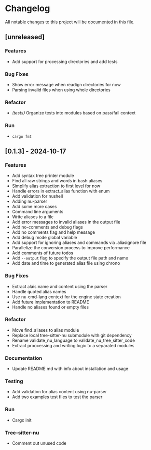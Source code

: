 # Changelog

All notable changes to this project will be documented in this file.

## [unreleased]

### Features

- Add support for processing directories and add tests

### Bug Fixes

- Show error message when readign directories for now
- Parsing invalid files when using whole directories

### Refactor

- *(tests)* Organize tests into modules based on pass/fail context

### Run

- `cargo fmt`

## [0.1.3] - 2024-10-17

### Features

- Add syntax tree printer module
- Find all raw strings and words in bash aliases
- Simplify alias extraction to first level for now
- Handle errors in extract_alias function with enum
- Add validation for nushell
- Adding nu-parser
- Add some more cases
- Command line arguments
- Write aliases to a file
- Add error messages to invalid aliases in the output file
- Add no-comments and debug flags
- Add no comments flag and help message
- Add debug mode global variable
- Add support for ignoring aliases and commands via .aliasignore file
- Parallelize the conversion process to improve performance
- Add comments of future todos
- Add `--output` flag to specify the output file path and name
- Add date and time to generated alias file using chrono

### Bug Fixes

- Extract alais name and content using the parser
- Handle quoted alias names
- Use nu-cmd-lang context for the engine state creation
- Add future implementation to README
- Handle no aliases found or empty files

### Refactor

- Move find_aliases to alias module
- Replace local tree-sitter-nu submodule with git dependency
- Rename validate_nu_language to validate_nu_tree_sitter_code
- Extract proocessing and writing logic to a separated modules

### Documentation

- Update README.md with info about installation and usage

### Testing

- Add validation for alias content using nu-parser
- Add two examples test files to test the parser

### Run

- Cargo init

### Tree-sitter-nu

- Comment out unused code

<!-- generated by git-cliff -->

